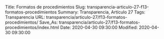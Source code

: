 Title: Formatos de procedimientos
Slug: transparencia-articulo-27-f13-formatos-procedimientos
Summary: Transparencia, Artículo 27
Tags: Transparencia
URL: transparencia/articulo-27/f13-formatos-procedimientos/
Save_As: transparencia/articulo-27/f13-formatos-procedimientos/index.html
Date: 2020-04-30 09:30:00
Modified: 2020-04-30 09:30:00


 



